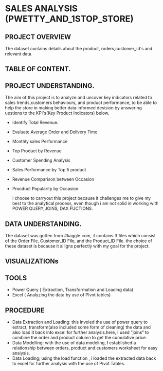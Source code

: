 # SALES ANALYSIS (PWETTY_AND_1STOP_STORE)
## PROJECT OVERVIEW
  The dataset contains details about the product, orders,customer_id's and relevant data.

## TABLE OF CONTENT.


 ## PROJECT UNDERSTANDING.
  The aim of this project is to analyze and uncover key indicators related to sales trends,customers behaviours, and product performance, to be able to help the store in making better data informed desision by answering uestions to the KPI's(Key Product Indicators) below.
  
  - Identify Total Revenue.
  - Evaluate Average Order and Delivery Time
  - Monthly sales Performance
  - Top Product by Revenue
  - Customer Spending Analysis
  - Sales Performance by Top 5 product
  - Revenue Comparison between Occasion
  - Prooduct Popularity by Occasion
    
    I choose to carryout this project because it challenges me to give my best to the analytical process, even though i am not solid in working with POWER QUERY,JOINS, DAX FUCTIONS.

 ## DATA UNDERSTANDING.
 The dataset was gotten from #kaggle.com, it contains 3 files which consist of the Order File, Customer_ID File, and the Product_ID File.
 the choice of these dataset is because it alligns perfectly with my goal for the project.

 ## VISUALIZATIONs

 ## TOOLS
 - Power Query ( Extraction, Transformation and Loading data)
 - Excel ( Analyzing the data by use of PIvot tables)

## PROCEDURE
- Data Extraction and Loading: this involed the use of power query to extract, transform(also included some form of cleaning) the data and also load it back into excel for further analysis.here, I used “joins” to combine the order and product column to  get the cumulative price.
- Data Modelling: with the use of data modeling, I established a relationship between orders, product and customers worksheet for easy analysis.
- Data Loading; using the load function , i loaded the extracted data back to excel for further analysis with the use of Pivot Tables.
